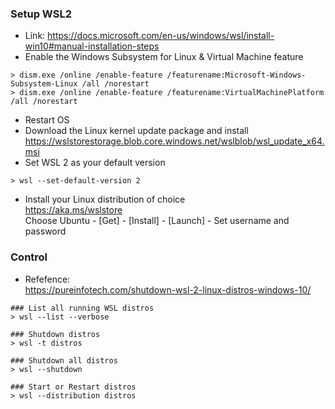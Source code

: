 ### Setup WSL2
- Link: https://docs.microsoft.com/en-us/windows/wsl/install-win10#manual-installation-steps
- Enable the Windows Subsystem for Linux & Virtual Machine feature

~~~
> dism.exe /online /enable-feature /featurename:Microsoft-Windows-Subsystem-Linux /all /norestart
> dism.exe /online /enable-feature /featurename:VirtualMachinePlatform /all /norestart
~~~

- Restart OS
- Download the Linux kernel update package and install<br>
https://wslstorestorage.blob.core.windows.net/wslblob/wsl_update_x64.msi
- Set WSL 2 as your default version

~~~
> wsl --set-default-version 2
~~~

- Install your Linux distribution of choice<br>
https://aka.ms/wslstore<br>
Choose Ubuntu - [Get] - [Install] - [Launch] - Set username and password

### Control
- Refefence:<br>
https://pureinfotech.com/shutdown-wsl-2-linux-distros-windows-10/

~~~
### List all running WSL distros
> wsl --list --verbose

### Shutdown distros
> wsl -t distros

### Shutdown all distros
> wsl --shutdown

### Start or Restart distros
> wsl --distribution distros
~~~
